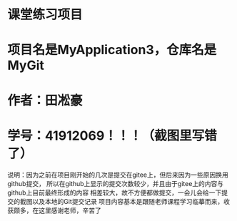 # 课堂练习项目
# 项目名是MyApplication3，仓库名是MyGit
# 作者：田凇豪
# 学号：41912069！！！（截图里写错了）
说明：因为之前在项目刚开始的几次是提交在gitee上，但后来因为一些原因换用github提交，
所以在github上显示的提交次数较少，并且由于gitee上的内容与github上目前最终形成的内容
相差较大，故不方便都做提交，一会儿会给一下提交的截图以及本地的Git提交记录
项目内容基本是跟随老师课程学习临摹而来，收获颇多，在这里感谢老师，辛苦了
